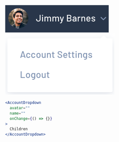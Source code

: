 <div class="examples">
  <div class="example">
    <a href="public/images/components/AccountDropdown/1.png">
      <img src="public/images/components/AccountDropdown/1.png" alt="AccountDropdown 1" />
    </a>
  </div>
  <div class="example">
    <a href="public/images/components/AccountDropdown/2.png">
      <img src="public/images/components/AccountDropdown/2.png" alt="AccountDropdown 2" />
    </a>
  </div>
</div>

```jsx
<AccountDropdown
  avatar=""
  name=""
  onChange={() => {}}
>
  Children
</AccountDropdown>
```
